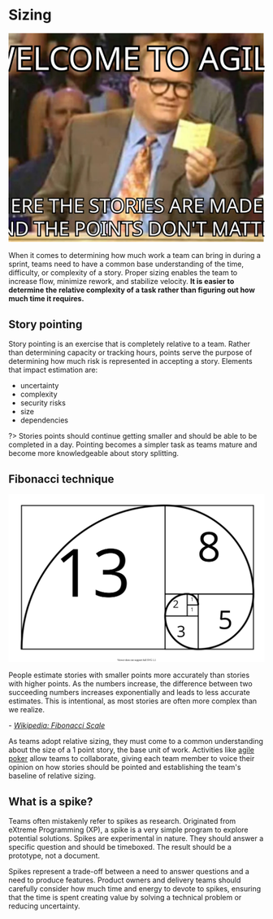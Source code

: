 # Sizing

![](img4/agile-points.svg ':size=380 :class=img-center')

When it comes to determining how much work a team can bring in during a sprint, teams need to have a common base understanding of the time, difficulty, or complexity of a story. Proper sizing enables the team to increase flow, minimize rework, and stabilize velocity. **It is easier to determine the relative complexity of a task rather than figuring out how much time it requires.**

## Story pointing
Story pointing is an exercise that is completely relative to a team. Rather than determining capacity or tracking hours, points serve the purpose of determining how much risk is represented in accepting a story. Elements that impact estimation are:

- uncertainty
- complexity
- security risks
- size
- dependencies

?> Stories points should continue getting smaller and should be able to be completed in a day. Pointing becomes a simpler task as teams mature and become more knowledgeable about story splitting.

## Fibonacci technique

![A Fibonacci spiral split into segments with each segment labeled by a number in the Fibonacci sequence. 1, 1, 2, 3, 5, 8, 13](img4/agile-fib.svg)

People estimate stories with smaller points more accurately than stories with higher points. As the numbers increase, the difference between two succeeding numbers increases exponentially and leads to less accurate estimates. This is intentional, as most stories are often more complex than we realize.

_- [Wikipedia: Fibonacci Scale](https://en.wikipedia.org/wiki/Fibonacci_scale_(agile))_

As teams adopt relative sizing, they must come to a common understanding about the size of a 1 point story, the base unit of work. Activities like [agile poker](https://scrumpoker.online/) allow teams to collaborate, giving each team member to voice their opinion on how stories should be pointed and establishing the team's baseline of relative sizing.

## What is a spike?
Teams often mistakenly refer to spikes as research. Originated from eXtreme Programming (XP), a spike is a very simple program to explore potential solutions. Spikes are experimental in nature. They should answer a specific question and should be timeboxed. The result should be a prototype, not a document.

Spikes represent a trade-off between a need to answer questions and a need to produce features. Product owners and delivery teams should carefully consider how much time and energy to devote to spikes, ensuring that the time is spent creating value by solving a technical problem or reducing uncertainty.

